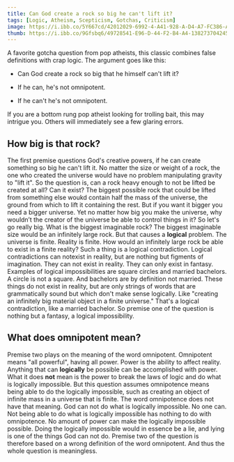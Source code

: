 ```yaml
---
title: Can God create a rock so big he can't lift it?
tags: [Logic, Atheism, Scepticism, Gotchas, Criticism]
image: https://i.ibb.co/5Y667cd/42012029-6992-4-A41-928-A-D4-A7-FC386-A9-F.jpg
thumb: https://i.ibb.co/9Gfsbq6/49728541-E96-D-44-F2-B4-A4-138273704245.jpg
---
```


A favorite gotcha question from pop atheists, this classic combines false definitions with crap logic. The argument goes like this:

*   Can God create a rock so big that he himself can't lift it?

*   If he can, he's not omnipotent.

*   If he can't he's not omnipotent.

If you are a bottom rung pop atheist looking for trolling bait, this may intrigue you. Others will immediately see a few glaring errors.

## How big is that rock?

The first premise questions God's creative powers, if he can create something so big he can't lift it. No matter the size or weight of a rock, the one who created the universe would have no problem manipulating gravity to "lift it". So the question is, can a rock heavy enough to not be lifted be created at all? Can it exist? The biggest possible rock that could be lifted from something else woukd contain half the mass of the universe, the ground from which to lift it containing the rest. But if you want it bigger you need a bigger universe. Yet no matter how big you make the universe, why wouldn’t the creator of the universe be able to control things in it? So let's go really big. What is the biggest imaginable rock? The biggest imaginable size would be an infinitely large rock. But that causes a **logical** problem. The universe is finite. Reality is finite. How would an infinitely large rock be able to exist in a finite reality? Such a thing is a logical contradiction. Logical contradictions can notexist in reality, but are nothing but figments of imagination. They can not exist in reality. They can only exist in fantasy. Examples of logical impossibilities are square circles and married bachelors. A circle is not a square. And bachelors are by definition not married. These things do not exist in reality, but are only strings of words that are grammatically sound but which don't make sense logically. Like "creating an infinitely big material object in a finite universe." That's a logical contradiction, like a married bachelor. So premise one of the question is nothing but a fantasy, a logical impossibility.

## What does omnipotent mean?

Premise two plays on the meaning of the word omnipotent. Omnipotent means "all powerful", having all power. Power is the ability to affect reality. Anything that can **logically** be possible can be accomplished with power. What it does **not** mean is the power to break the laws of logic and do what is logically impossible. But this question assumes omnipotence means being able to do the logically impossible, such as creating an object of infinite mass in a universe that is finite. The word omnipotence does not have that meaning. God can not do what is logically impossible. No one can. Not being able to do what is logically impossible has nothing to do with omnipotence. No amount of power can make the logically impossible possible. Doing the logically impossible would in essence be a lie, and lying is one of the things God can not do. Premise two of the question is therefore based on a wrong definition of the word omnipotent. And thus the whole question is meaningless.
